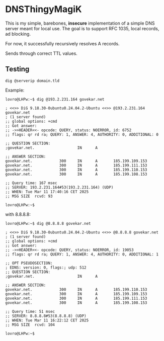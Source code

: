 # DNSThingyMagiK

This is my simple, barebones, **insecure** implementation of a simple DNS server meant for local use. The goal is to support RFC 1035, local records, ad blocking.

For now, it successfully recursively resolves A records.

Sends through correct TTL values.

## Testing

`dig @serverip domain.tld`

Example:

```shell
lovro@LHPw:~$ dig @193.2.231.164 govekar.net

; <<>> DiG 9.18.30-0ubuntu0.24.04.2-Ubuntu <<>> @193.2.231.164 govekar.net
; (1 server found)
;; global options: +cmd
;; Got answer:
;; ->>HEADER<<- opcode: QUERY, status: NOERROR, id: 6752
;; flags: qr rd ra; QUERY: 1, ANSWER: 4, AUTHORITY: 0, ADDITIONAL: 0

;; QUESTION SECTION:
;govekar.net.                   IN      A

;; ANSWER SECTION:
govekar.net.            300     IN      A       185.199.109.153
govekar.net.            300     IN      A       185.199.111.153
govekar.net.            300     IN      A       185.199.110.153
govekar.net.            300     IN      A       185.199.108.153

;; Query time: 167 msec
;; SERVER: 193.2.231.164#53(193.2.231.164) (UDP)
;; WHEN: Tue Mar 11 17:40:16 CET 2025
;; MSG SIZE  rcvd: 93

lovro@LHPw:~$
```

with 8.8.8.8:

```shell
lovro@LHPw:~$ dig @8.8.8.8 govekar.net

; <<>> DiG 9.18.30-0ubuntu0.24.04.2-Ubuntu <<>> @8.8.8.8 govekar.net
; (1 server found)
;; global options: +cmd
;; Got answer:
;; ->>HEADER<<- opcode: QUERY, status: NOERROR, id: 19053
;; flags: qr rd ra; QUERY: 1, ANSWER: 4, AUTHORITY: 0, ADDITIONAL: 1

;; OPT PSEUDOSECTION:
; EDNS: version: 0, flags:; udp: 512
;; QUESTION SECTION:
;govekar.net.                   IN      A

;; ANSWER SECTION:
govekar.net.            300     IN      A       185.199.110.153
govekar.net.            300     IN      A       185.199.109.153
govekar.net.            300     IN      A       185.199.111.153
govekar.net.            300     IN      A       185.199.108.153

;; Query time: 51 msec
;; SERVER: 8.8.8.8#53(8.8.8.8) (UDP)
;; WHEN: Tue Mar 11 16:22:12 CET 2025
;; MSG SIZE  rcvd: 104

lovro@LHPw:~$
```
